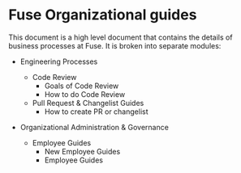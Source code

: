 # Fuse Organizational guides

This document is a high level document that contains the details of business processes at Fuse. It is broken into separate modules:
- Engineering Processes
  - Code Review
    - Goals of Code Review
    - How to do Code Review
  - Pull Request & Changelist Guides
    - How to create PR or changelist

- Organizational Administration & Governance
  - Employee Guides
    - New Employee Guides
    - Employee Guides
